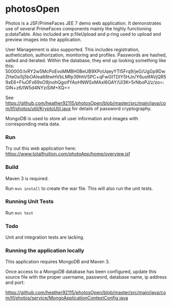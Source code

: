 # photosOpen

Photos is a JSF/PrimeFaces JEE 7 demo web application. It demonstrates use of several PrimeFaces components mainly the highly functioning p:dataTable. Also included are p:fileUpload and p:ring used to upload and preview images into the application. 

User Management is also supported. This includes registration, authetication, authorization, monitoring and profiles. Passwords are hashed, salted and iterated. Within the database, they end up looking something like this:  500000:IvRY2w5McPoEvoMMBH0BeUB9XPoUqeyYTI5Frq9/jeG/UgGp9DwZHe0si5j5bOAIea68twHVbLMfp39hhVSPC+qFwGtTDIY5HJn/Y6uotfAVjQR59xE6+FIuOFx69xO9jnohQgoifYAoHNWSxMAxl6GAY/Ul3K+5rNboPJ/z/zo=:GlN+z6/IW5d4NYziSiM+XQ==

See https://github.com/heather92115/photosOpen/blob/master/src/main/java/com/tf/photos/util/KryptoUtil.java for details of password cryptography.

MongoDB is used to store all user information and images with corresponding meta data.

### Run

Try out this web application here: https://www.totalfruition.com/photoApp/home/overview.jsf

### Build

Maven 3 is required.

Run `mvn install` to create the war file. This will also run the unit tests.

### Running Unit Tests

Run `mvn test`

### Todo 

Unit and integration tests are lacking.

### Running the application locally

This application requires MongoDB and Maven 3.

Once access to a MongoDB database has been configured, update this source file with the proper username, password, database name, ip address and port:

https://github.com/heather92115/photosOpen/blob/master/src/main/java/com/tf/photos/service/MongoApplicationContextConfig.java



